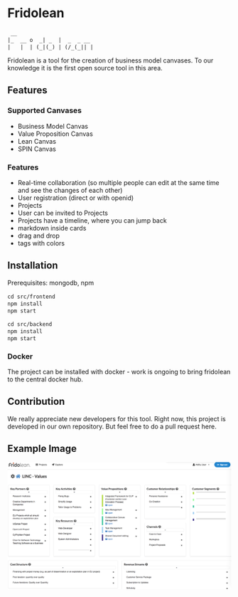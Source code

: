 # Fridolean

```
 __                        
|_  __ o  _| _  |  _  _ __ 
|   |  | (_|(_) | (/_(_|| |
```

Fridolean is a tool for the creation of business model canvases.
To our knowledge it is the first open source tool in this area.

## Features

### Supported Canvases

* Business Model Canvas
* Value Proposition Canvas
* Lean Canvas
* SPIN Canvas

### Features

* Real-time collaboration (so multiple people can edit at the same time and see the changes of each other)
* User registration (direct or with openid)
* Projects
* User can be invited to Projects
* Projects have a timeline, where you can jump back
* markdown inside cards
* drag and drop
* tags with colors

## Installation

Prerequisites: mongodb, npm

```
cd src/frontend
npm install
npm start
```

```
cd src/backend
npm install
npm start
```

### Docker

The project can be installed with docker - work is ongoing to bring fridolean to the central docker hub.

## Contribution

We really appreciate new developers for this tool. Right now, this project is developed in our own repository. But feel free to do a pull request here.

## Example Image

![BMC example](/extra/fridolean.png?raw=true "BMC example")
